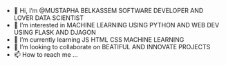 - 👋 Hi, I’m @MUSTAPHA BELKASSEM SOFTWARE DEVELOPER AND LOVER DATA SCIENTIST 
- 👀 I’m interested in MACHINE LEARNING USING PYTHON AND WEB DEV USING FLASK AND DJAGON 
- 🌱 I’m currently learning JS HTML CSS MACHINE LEARNING
- 💞️ I’m looking to collaborate on BEATIFUL AND INNOVATE PROJECTS
- 📫 How to reach me ...

<!---
developython14/developython14 is a ✨ special ✨ repository because its `README.md` (this file) appears on your GitHub profile.
You can click the Preview link to take a look at your changes.
--->
